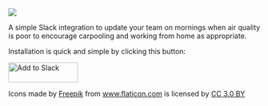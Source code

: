 <img src="https://user-images.githubusercontent.com/6401893/51661128-24c07600-1f6d-11e9-88ea-032648f1101b.png">

A simple Slack integration to update your team on mornings when air quality is poor to encourage carpooling and working from home as appropriate.

Installation is quick and simple by clicking this button: 

<a href="https://slack.com/oauth/authorize?client_id=334673942833.530364225924&scope=incoming-webhook"><img alt="Add to Slack" height="40" width="139" src="https://platform.slack-edge.com/img/add_to_slack.png" srcset="https://platform.slack-edge.com/img/add_to_slack.png 1x, https://platform.slack-edge.com/img/add_to_slack@2x.png 2x" /></a>



<div>Icons made by <a href="https://www.freepik.com/" title="Freepik">Freepik</a> from <a href="https://www.flaticon.com/" 			    title="Flaticon">www.flaticon.com</a> is licensed by <a href="http://creativecommons.org/licenses/by/3.0/" 			    title="Creative Commons BY 3.0" target="_blank">CC 3.0 BY</a></div>
